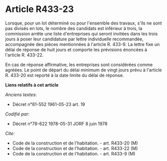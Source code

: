 # Article R433-23

Lorsque, pour un lot déterminé ou pour l'ensemble des travaux, s'ils ne sont pas divisés en lots, le nombre des candidats est
inférieur à trois, la commission arrête une liste d'entreprises qui seront invitées dans les trois jours à poser leur
candidature par lettre individuelle recommandée, accompagnée des pièces mentionnées à l'article R. 433-9. La lettre fixe un
délai de réponse de huit jours et comporte les prévisions énoncées à l'article R. 433-22.

En cas de réponse affirmative, les entreprises sont considérées comme agréées. Le point de départ du délai minimum de vingt
jours prévu à l'article R. 433-20 est reporté à la date limite du délai de réponse.

**Liens relatifs à cet article**

_Anciens textes_:

  - Décret n°61-552 1961-05-23 art. 19

_Codifié par_:

  - Décret n°78-622 1978-05-31 JORF 8 juin 1978

_Cite_:

  - Code de la construction et de l'habitation. - art. R433-20 (M)
  - Code de la construction et de l'habitation. - art. R433-22 (M)
  - Code de la construction et de l'habitation. - art. R433-9 (M)
